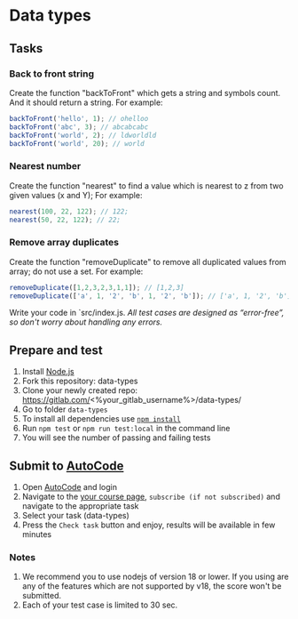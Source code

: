 # Data types

## Tasks

### Back to front string
Create the function "backToFront" which gets a string and symbols count. And it should return a string. 
For example:
```js
backToFront('hello', 1); // ohelloo
backToFront('abc', 3); // abcabcabc
backToFront('world', 2); // ldworldld
backToFront('world', 20); // world
```

### Nearest number
Create the function "nearest" to find a value which is nearest to z from two given values (x and Y);
For example:
```js
nearest(100, 22, 122); // 122;
nearest(50, 22, 122); // 22;
```


### Remove array duplicates
Create the function "removeDuplicate" to remove all duplicated values from array; do not use a set.
For example:
```js
removeDuplicate([1,2,3,2,3,1,1]); // [1,2,3]
removeDuplicate(['a', 1, '2', 'b', 1, '2', 'b']); // ['a', 1, '2', 'b']
```

Write your code in `src/index.js.
*All test cases are designed as “error-free”, so don't worry about handling any errors.*

## Prepare and test
1. Install [Node.js](https://nodejs.org/en/download/)   
2. Fork this repository: data-types
3. Clone your newly created repo: https://gitlab.com/<%your_gitlab_username%>/data-types/  
4. Go to folder `data-types`  
5. To install all dependencies use [`npm install`](https://docs.npmjs.com/cli/install)  
6. Run `npm test` or `npm run test:local` in the command line  
7. You will see the number of passing and failing tests

## Submit to [AutoCode](https://autocode.lab.epam.com/)
1. Open [AutoCode](https://autocode.lab.epam.com/) and login
2. Navigate to the [your course page](https://autocode.lab.epam.com/student/group/80), `subscribe (if not subscribed)` and navigate to the appropriate task 
3. Select your task (data-types)
4. Press the `Check task` button and enjoy, results will be available in few minutes

### Notes
1. We recommend you to use nodejs of version 18 or lower. If you using are any of the features which are not supported by v18, the score won't be submitted.
2. Each of your test case is limited to 30 sec.
